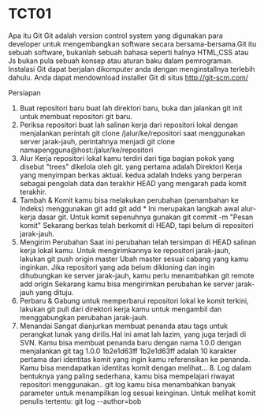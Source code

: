# TCT01
Apa itu Git
	Git adalah version control system yang digunakan para developer untuk mengembangkan software secara bersama-bersama.Git itu sebuah software, bukanlah sebuah 	bahasa seperti halnya HTML,CSS atau Js bukan pula sebuah konsep atau aturan baku dalam pemrograman.
Instalasi
	Git dapat berjalan dikomputer anda dengan menginstallnya terlebih dahulu. Anda dapat mendownload installer Git di situs http://git-scm.com/

Persiapan
  1. Buat repositori baru
     buat lah direktori baru, buka dan jalankan
	git init
     untuk membuat repositori git baru.
  2. Periksa repositori
     buat lah salinan kerja dari repositori lokal dengan menjalankan perintah
               git clone /jalur/ke/repositori
     saat menggunakan server jarak-jauh, perintahnya menjadi
               git clone namapengguna@host:/jalur/ke/repositori
   3. Alur Kerja
      repositori lokal kamu terdiri dari tiga bagian pokok yang disebut "trees" dikelola oleh git. yang pertama adalah Direktori Kerja yang menyimpan berkas aktual. 	kedua adalah Indeks yang berperan sebagai pengolah data dan terakhir HEAD yang mengarah pada komit terakhir. 
   4. Tambah & Komit
      kamu bisa melakukan perubahan (penambahan ke Indeks) menggunakan
                  git add <namaberkas>
                  git add *
      Ini merupakan langkah awal alur-kerja dasar git. Untuk komit sepenuhnya gunakan
                  git commit -m "Pesan komit"
      Sekarang berkas telah berkomit di HEAD, tapi belum di repositori jarak-jauh.
   5. Mengirim Perubahan
      Saat ini perubahan telah tersimpan di HEAD salinan kerja lokal kamu. Untuk mengirimkannya ke repositori jarak-jauh, lakukan
                   git push origin master
      Ubah master sesuai cabang yang kamu inginkan.
      Jika repositori yang ada belum dikloning dan ingin dihubungkan ke server jarak-jauh, kamu perlu menambahkan
                    git remote add origin <server>
      Sekarang kamu bisa mengirimkan perubahan ke server jarak-jauh yang dituju.
   6. Perbaru & Gabung
       untuk memperbarui repositori lokal ke komit terkini, lakukan
                    git pull
      dari direktori kerja kamu untuk mengambil dan menggabungkan perubahan jarak-jauh.
   7. Menandai
     Sangat dianjurkan membuat penanda atau tags untuk perangkat lunak yang dirilis.Hal ini amat lah lazim, yang juga terjadi di SVN. Kamu bisa membuat penanda baru 	dengan nama 1.0.0 dengan menjalankan
                    git tag 1.0.0 1b2e1d63ff
     1b2e1d63ff adalah 10 karakter pertama dari identitas komit yang ingin kamu referensikan ke penanda. Kamu bisa mendapatkan identitas komit dengan melihat... 
    8. Log
      dalam bentuknya yang paling sederhana, kamu bisa mempelajari riwayat repositori menggunakan.. 
                    git log
      kamu bisa menambahkan banyak parameter untuk menampilkan log sesuai keinginan. Untuk melihat komit penulis tertentu:
                     git log --author=bob


